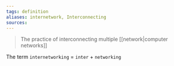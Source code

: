 ```yaml
---
tags: definition
aliases: internetwork, Interconnecting
sources: 
---
```


> The practice of interconnecting multiple [[network|computer networks]]

The term `internetworking` = `inter` + `networking`